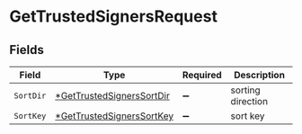 # GetTrustedSignersRequest


## Fields

| Field                                                                            | Type                                                                             | Required                                                                         | Description                                                                      |
| -------------------------------------------------------------------------------- | -------------------------------------------------------------------------------- | -------------------------------------------------------------------------------- | -------------------------------------------------------------------------------- |
| `SortDir`                                                                        | [*GetTrustedSignersSortDir](../../models/operations/gettrustedsignerssortdir.md) | :heavy_minus_sign:                                                               | sorting direction                                                                |
| `SortKey`                                                                        | [*GetTrustedSignersSortKey](../../models/operations/gettrustedsignerssortkey.md) | :heavy_minus_sign:                                                               | sort key                                                                         |